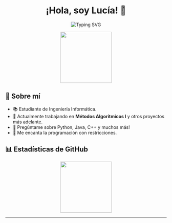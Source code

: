 <h1 align="center">¡Hola, soy Lucía! 👋</h1>

<p align="center">
  <img src="https://readme-typing-svg.herokuapp.com?color=FF69B4&center=true&vCenter=true&lines=Desarrolladora;Estudiante+de+Ingeniería+Informática;Apasionada+por+la+tecnología" alt="Typing SVG" /> 
</p>

<p align="center">  
  <img height="160px" src="https://media.giphy.com/media/l0MYt5jPR6QX5pnqM/giphy.gif"/>
</p>

## 🌸 Sobre mí

- 📚 Estudiante de Ingeniería Informática.
- 🔭 Actualmente trabajando en **Métodos Algorítmicos I** y otros proyectos más adelante. 
- 💬 Pregúntame sobre Python, Java, C++ y muchos más!
- 👾 Me encanta la programación con restricciones. 

## 📊 Estadísticas de GitHub

<p align="center">
  <img height="160px" src="https://github-readme-stats.vercel.app/api?username=luciamarst&show_icons=true&theme=radical" /> 
</p>



---
